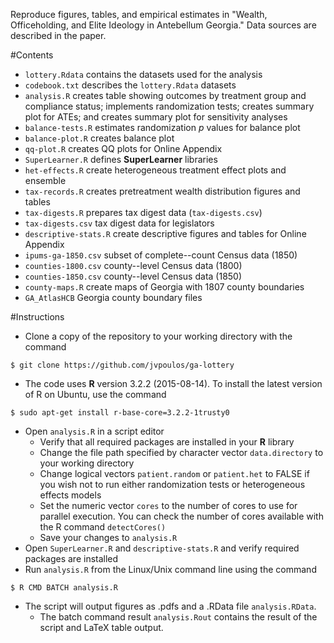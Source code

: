Reproduce figures, tables, and empirical estimates in "Wealth, Officeholding, and Elite Ideology in Antebellum Georgia." Data sources are described in the paper. 

#Contents
* `lottery.Rdata` contains the datasets used for the analysis 
* `codebook.txt` describes the `lottery.Rdata` datasets
* `analysis.R` creates table showing outcomes by treatment group and compliance status; implements randomization tests; creates summary plot for ATEs; and creates summary plot for sensitivity analyses 
* `balance-tests.R` estimates randomization *p* values for balance plot
* `balance-plot.R` creates balance plot
* `qq-plot.R` creates QQ plots for Online Appendix
* `SuperLearner.R` defines **SuperLearner** libraries
* `het-effects.R` create heterogeneous treatment effect plots and ensemble 
* `tax-records.R` creates pretreatment wealth distribution figures and tables
* `tax-digests.R` prepares tax digest data (`tax-digests.csv`) 
* `tax-digests.csv` tax digest data for legislators
* `descriptive-stats.R` create descriptive figures and tables for Online Appendix
* `ipums-ga-1850.csv` subset of complete--count Census data (1850)
* `counties-1800.csv` county--level Census data (1800)
* `counties-1850.csv` county--level Census data (1850)
* `county-maps.R` create maps of Georgia with 1807 county boundaries
* `GA_AtlasHCB` Georgia county boundary files

#Instructions
* Clone a copy of the repository to your working directory with the command
```
$ git clone https://github.com/jvpoulos/ga-lottery
```
* The code uses **R** version 3.2.2 (2015-08-14). To install the latest version of R on Ubuntu, use the command 
```
$ sudo apt-get install r-base-core=3.2.2-1trusty0
```
* Open `analysis.R` in a script editor
  * Verify that all required packages are installed in your **R** library
  * Change the file path specified by character vector `data.directory` to your working directory
  * Change logical vectors `patient.random` or `patient.het` to FALSE if you wish not to run either randomization tests or heterogeneous effects models
  * Set the numeric vector `cores` to the number of cores to use for parallel execution. You can check the number of cores available with the R command `detectCores()`
  * Save your changes to `analysis.R`
* Open `SuperLearner.R` and `descriptive-stats.R` and verify required packages are installed
* Run `analysis.R` from the Linux/Unix command line using the command
```
$ R CMD BATCH analysis.R
```
* The script will output figures as .pdfs and a .RData file `analysis.RData`.
  * The batch command result `analysis.Rout` contains the result of the script and LaTeX table output.


